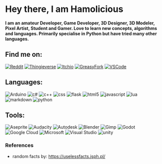 # Hey there, I am Hamolicious

**I am an amateur Developer, Game Developer, 3D Designer, 3D Modeler, Pixel Artist, Student and Gamer. Love to learn new concepts, algorithms and languages. Primarily specialise in Python but have tried many other languages.**

<!--
## Random Fact
<fact>Frauen erinnern sich an Männer mit tiefen Stimmen eher als an Männer mit hohen Stimmen</fact>
-->

## Find me on:
[![Reddit](https://img.shields.io/badge/reddit-%23FF4500.svg?&style=for-the-badge&logo=reddit&logoColor=white)](https://www.reddit.com/user/hamoliciousRUS/posts/)
[![Thingieverse](https://img.shields.io/badge/Thingieverse-%23248bfb.svg?&style=for-the-badge&logo=noIcon&logoColor=white)](https://www.thingiverse.com/hamolicious/designs)
[![Itchio](https://img.shields.io/badge/Itch.io-%23FA5C5C.svg?&style=for-the-badge&logo=itch.io&logoColor=white)](https://hamolicious.itch.io/)
[![GreasyFork](https://img.shields.io/badge/GreasyFork-%238c0000.svg?&style=for-the-badge&logo=noIcon&logoColor=white)](https://greasyfork.org/en/users/745906-hamolicious)
[![VSCode](https://img.shields.io/badge/VSCodeMarketPlace-%23007ACC.svg?&style=for-the-badge&logo=Visual-Studio&logoColor=white)](https://marketplace.visualstudio.com/publishers/Hamolicious)

## Languages:
![Arduino](https://img.shields.io/badge/Arduino-%2300979D.svg?&style=for-the-badge&logo=Arduino&logoColor=white)
![c#](https://img.shields.io/badge/c%23%20-%23239120.svg?&style=for-the-badge&logo=c-sharp&logoColor=white)
![c++](https://img.shields.io/badge/c++%20-%2300599C.svg?&style=for-the-badge&logo=c%2B%2B&logoColor=white)
![css](https://img.shields.io/badge/css3%20-%231572B6.svg?&style=for-the-badge&logo=css3&logoColor=white)
![flask](https://img.shields.io/badge/flask%20-%23000.svg?&style=for-the-badge&logo=flask&logoColor=white)
![html5](https://img.shields.io/badge/html5%20-%23E34F26.svg?&style=for-the-badge&logo=html5&logoColor=white)
![javascript](https://img.shields.io/badge/javascript%20-%23F7DF1E.svg?&style=for-the-badge&logo=javascript&logoColor=white)
![lua](https://img.shields.io/badge/lua-%232C2D72.svg?&style=for-the-badge&logo=lua&logoColor=white)
![markdown](https://img.shields.io/badge/markdown-%23000000.svg?&style=for-the-badge&logo=markdown&logoColor=white)
![python](https://img.shields.io/badge/python%20-%2314354C.svg?&style=for-the-badge&logo=python&logoColor=white)

## Tools:
![Aseprite](https://img.shields.io/badge/Aseprite-%237D929E.svg?&style=for-the-badge&logo=Aseprite&logoColor=white)
![Audacity](https://img.shields.io/badge/Audacity-%230000CC.svg?&style=for-the-badge&logo=Audacity&logoColor=white)
![Autodesk](https://img.shields.io/badge/Autodesk-%230696D7.svg?&style=for-the-badge&logo=Autodesk&logoColor=white)
![Blender](https://img.shields.io/badge/Blender-%23F5792A.svg?&style=for-the-badge&logo=Blender&logoColor=white)
![Gimp](https://img.shields.io/badge/Gimp-%235C5543.svg?&style=for-the-badge&logo=Gimp&logoColor=white)
![Godot](https://img.shields.io/badge/Godot-%23478CBF.svg?&style=for-the-badge&logo=Godot-Engine&logoColor=white)
![Google Cloud](https://img.shields.io/badge/Google%20Cloud-%234285F4?logo=google-cloud&logoColor=white&style=for-the-badge)
![Microsoft](https://img.shields.io/badge/Microsoft-666666?logo=microsoft&logoColor=white&style=for-the-badge)
![Visual Studio](https://img.shields.io/badge/Visual%20Studio-%25235C2D91.svg?&style=for-the-badge&logo=Visual-Studio&logoColor=white)
![unity](https://img.shields.io/badge/unity%20-%23100000.svg?&style=for-the-badge&logo=unity&logoColor=white)

### References
- random facts by: https://uselessfacts.jsph.pl/
